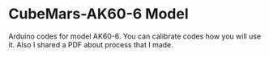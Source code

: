 # CubeMars-AK60-6 Model
Arduino codes for model AK60-6.
You can calibrate codes how you will use it.
Also I shared a PDF about process that I made.

